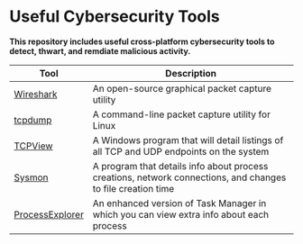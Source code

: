 # Useful Cybersecurity Tools

**This repository includes useful cross-platform cybersecurity tools to detect, thwart, and remdiate malicious activity.**

| Tool                                               | Description                                                                                     |
| ---------------------------------------------------- | ----------------------------------------------------------------------------------------------- |
| [Wireshark](https://www.wireshark.org/)      | An open-source graphical packet capture utility                                       |
| [tcpdump](https://www.tcpdump.org/)      | A command-line packet capture utility for Linux                                    |
| [TCPView](https://learn.microsoft.com/en-us/sysinternals/downloads/tcpview)      | A Windows program that will detail listings of all TCP and UDP endpoints on the system    |
| [Sysmon](https://learn.microsoft.com/en-us/sysinternals/downloads/sysmon)      | A program that details info about process creations, network connections, and changes to file creation time    |
| [ProcessExplorer](https://learn.microsoft.com/en-us/sysinternals/downloads/process-explorer)     | An enhanced version of Task Manager in which you can view extra info about each process   |

